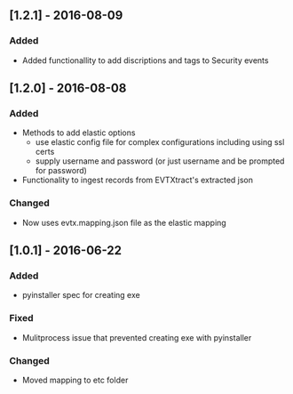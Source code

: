 ## [1.2.1] - 2016-08-09
### Added
- Added functionallity to add discriptions and tags to Security events

## [1.2.0] - 2016-08-08
### Added
- Methods to add elastic options
  - use elastic config file for complex configurations including using ssl certs
  - supply username and password (or just username and be prompted for password)
-  Functionality to ingest records from EVTXtract's extracted json

### Changed
- Now uses evtx.mapping.json file as the elastic mapping

## [1.0.1] - 2016-06-22
### Added
- pyinstaller spec for creating exe

### Fixed
- Mulitprocess issue that prevented creating exe with pyinstaller

### Changed
- Moved mapping to etc folder
